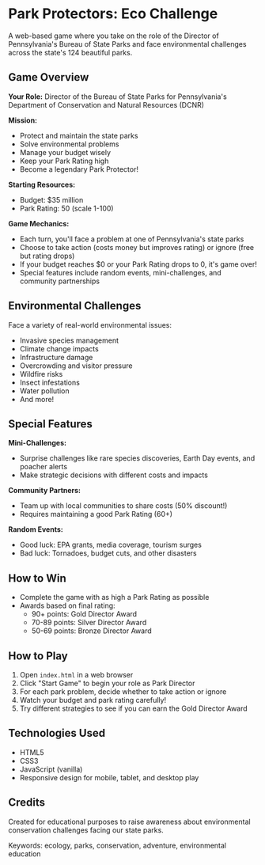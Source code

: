 # Park Protectors: Eco Challenge

A web-based game where you take on the role of the Director of Pennsylvania's Bureau of State Parks and face environmental challenges across the state's 124 beautiful parks.

## Game Overview

**Your Role:** Director of the Bureau of State Parks for Pennsylvania's Department of Conservation and Natural Resources (DCNR)

**Mission:**
- Protect and maintain the state parks
- Solve environmental problems
- Manage your budget wisely
- Keep your Park Rating high
- Become a legendary Park Protector!

**Starting Resources:**
- Budget: $35 million
- Park Rating: 50 (scale 1-100)

**Game Mechanics:**
- Each turn, you'll face a problem at one of Pennsylvania's state parks
- Choose to take action (costs money but improves rating) or ignore (free but rating drops)
- If your budget reaches $0 or your Park Rating drops to 0, it's game over!
- Special features include random events, mini-challenges, and community partnerships

## Environmental Challenges

Face a variety of real-world environmental issues:
- Invasive species management
- Climate change impacts
- Infrastructure damage
- Overcrowding and visitor pressure
- Wildfire risks
- Insect infestations
- Water pollution
- And more!

## Special Features

**Mini-Challenges:**
- Surprise challenges like rare species discoveries, Earth Day events, and poacher alerts
- Make strategic decisions with different costs and impacts

**Community Partners:**
- Team up with local communities to share costs (50% discount!)
- Requires maintaining a good Park Rating (60+)

**Random Events:**
- Good luck: EPA grants, media coverage, tourism surges
- Bad luck: Tornadoes, budget cuts, and other disasters

## How to Win

- Complete the game with as high a Park Rating as possible
- Awards based on final rating:
  - 90+ points: Gold Director Award
  - 70-89 points: Silver Director Award
  - 50-69 points: Bronze Director Award

## How to Play

1. Open `index.html` in a web browser
2. Click "Start Game" to begin your role as Park Director
3. For each park problem, decide whether to take action or ignore
4. Watch your budget and park rating carefully!
5. Try different strategies to see if you can earn the Gold Director Award

## Technologies Used

- HTML5
- CSS3
- JavaScript (vanilla)
- Responsive design for mobile, tablet, and desktop play

## Credits

Created for educational purposes to raise awareness about environmental conservation challenges facing our state parks.

Keywords: ecology, parks, conservation, adventure, environmental education
